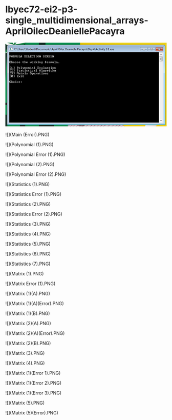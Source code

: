 # lbyec72-ei2-p3-single_multidimensional_arrays-AprilOilecDeaniellePacayra

![](Main.PNG)

![](Main (Error).PNG)

![](Polynomial (1).PNG)

![](Polynomial Error (1).PNG)

![](Polynomial (2).PNG)

![](Polynomial Error (2).PNG)

![](Statistics (1).PNG)

![](Statistics Error (1).PNG)

![](Statistics (2).PNG)

![](Statistics Error (2).PNG)

![](Statistics (3).PNG)

![](Statistics (4).PNG)

![](Statistics (5).PNG)

![](Statistics (6).PNG)

![](Statistics (7).PNG)

![](Matrix (1).PNG)

![](Matrix Error (1).PNG)

![](Matrix (1)(A).PNG)

![](Matrix (1)(A)(Error).PNG)

![](Matrix (1)(B).PNG)

![](Matrix (2)(A).PNG)

![](Matrix (2)(A)(Error).PNG)

![](Matrix (2)(B).PNG)

![](Matrix (3).PNG)

![](Matrix (4).PNG)

![](Matrix (1)(Error 1).PNG)

![](Matrix (1)(Error 2).PNG)

![](Matrix (1)(Error 3).PNG)

![](Matrix (5).PNG)

![](Matrix (5)(Error).PNG)
